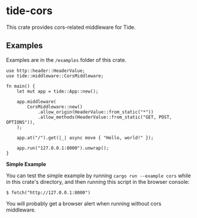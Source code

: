 # tide-cors

This crate provides cors-related middleware for Tide.

## Examples

Examples are in the `/examples` folder of this crate.

```rust,no_run
use http::header::HeaderValue;
use tide::middleware::CorsMiddleware;

fn main() {
    let mut app = tide::App::new();

    app.middleware(
        CorsMiddleware::new()
            .allow_origin(HeaderValue::from_static("*"))
            .allow_methods(HeaderValue::from_static("GET, POST, OPTIONS")),
    );

    app.at("/").get(|_| async move { "Hello, world!" });

    app.run("127.0.0.1:8000").unwrap();
}
```

__Simple Example__

You can test the simple example by running `cargo run --example cors` while in this crate's directory, and then running this script in the browser console:

```console
$ fetch("http://127.0.0.1:8000")
```

You will probably get a browser alert when running without cors middleware.
